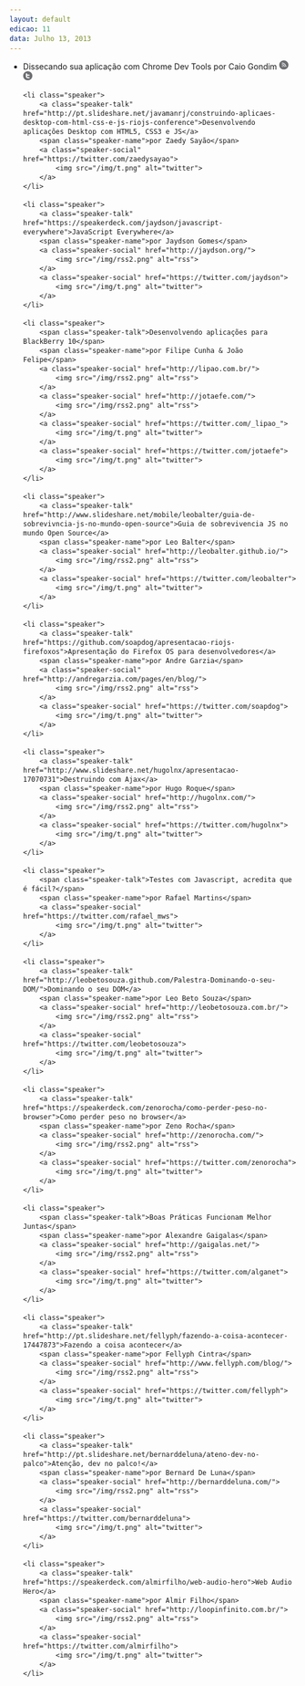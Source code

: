 ```yaml
---
layout: default
edicao: 11
data: Julho 13, 2013
---
```

<ul class="speakers">
    <li class="speaker">
        <span class="speaker-talk">Dissecando sua aplicação com Chrome Dev Tools</span>
        <span class="speaker-name">por Caio Gondim</span>
        <a class="speaker-social" href="http://loopinfinito.com.br/">
            <img src="/img/rss2.png" alt="rss">
        </a>
        <a class="speaker-social" href="https://twitter.com/caio_gondim">
            <img src="/img/t.png" alt="twitter">
        </a>
    </li>

    <li class="speaker">
        <a class="speaker-talk" href="http://pt.slideshare.net/javamanrj/construindo-aplicaes-desktop-com-html-css-e-js-riojs-conference">Desenvolvendo aplicações Desktop com HTML5, CSS3 e JS</a>
        <span class="speaker-name">por Zaedy Sayão</span>
        <a class="speaker-social" href="https://twitter.com/zaedysayao">
            <img src="/img/t.png" alt="twitter">
        </a>
    </li>

    <li class="speaker">
        <a class="speaker-talk" href="https://speakerdeck.com/jaydson/javascript-everywhere">JavaScript Everywhere</a>
        <span class="speaker-name">por Jaydson Gomes</span>
        <a class="speaker-social" href="http://jaydson.org/">
            <img src="/img/rss2.png" alt="rss">
        </a>
        <a class="speaker-social" href="https://twitter.com/jaydson">
            <img src="/img/t.png" alt="twitter">
        </a>
    </li>

    <li class="speaker">
        <span class="speaker-talk">Desenvolvendo aplicações para BlackBerry 10</span>
        <span class="speaker-name">por Filipe Cunha & João Felipe</span>
        <a class="speaker-social" href="http://lipao.com.br/">
            <img src="/img/rss2.png" alt="rss">
        </a>
        <a class="speaker-social" href="http://jotaefe.com/">
            <img src="/img/rss2.png" alt="rss">
        </a>
        <a class="speaker-social" href="https://twitter.com/_lipao_">
            <img src="/img/t.png" alt="twitter">
        </a>
        <a class="speaker-social" href="https://twitter.com/jotaefe">
            <img src="/img/t.png" alt="twitter">
        </a>
    </li>

    <li class="speaker">
        <a class="speaker-talk" href="http://www.slideshare.net/mobile/leobalter/guia-de-sobrevivncia-js-no-mundo-open-source">Guia de sobrevivencia JS no mundo Open Source</a>
        <span class="speaker-name">por Leo Balter</span>
        <a class="speaker-social" href="http://leobalter.github.io/">
            <img src="/img/rss2.png" alt="rss">
        </a>
        <a class="speaker-social" href="https://twitter.com/leobalter">
            <img src="/img/t.png" alt="twitter">
        </a>
    </li>

    <li class="speaker">
        <a class="speaker-talk" href="https://github.com/soapdog/apresentacao-riojs-firefoxos">Apresentação do Firefox OS para desenvolvedores</a>
        <span class="speaker-name">por Andre Garzia</span>
        <a class="speaker-social" href="http://andregarzia.com/pages/en/blog/">
            <img src="/img/rss2.png" alt="rss">
        </a>
        <a class="speaker-social" href="https://twitter.com/soapdog">
            <img src="/img/t.png" alt="twitter">
        </a>
    </li>

    <li class="speaker">
        <a class="speaker-talk" href="http://www.slideshare.net/hugolnx/apresentacao-17070731">Destruindo com Ajax</a>
        <span class="speaker-name">por Hugo Roque</span>
        <a class="speaker-social" href="http://hugolnx.com/">
            <img src="/img/rss2.png" alt="rss">
        </a>
        <a class="speaker-social" href="https://twitter.com/hugolnx">
            <img src="/img/t.png" alt="twitter">
        </a>
    </li>

    <li class="speaker">
        <span class="speaker-talk">Testes com Javascript, acredita que é fácil?</span>
        <span class="speaker-name">por Rafael Martins</span>
        <a class="speaker-social" href="https://twitter.com/rafael_mws">
            <img src="/img/t.png" alt="twitter">
        </a>
    </li>

    <li class="speaker">
        <a class="speaker-talk" href="http://leobetosouza.github.com/Palestra-Dominando-o-seu-DOM/">Dominando o seu DOM</a>
        <span class="speaker-name">por Leo Beto Souza</span>
        <a class="speaker-social" href="http://leobetosouza.com.br/">
            <img src="/img/rss2.png" alt="rss">
        </a>
        <a class="speaker-social" href="https://twitter.com/leobetosouza">
            <img src="/img/t.png" alt="twitter">
        </a>
    </li>

    <li class="speaker">
        <a class="speaker-talk" href="https://speakerdeck.com/zenorocha/como-perder-peso-no-browser">Como perder peso no browser</a>
        <span class="speaker-name">por Zeno Rocha</span>
        <a class="speaker-social" href="http://zenorocha.com/">
            <img src="/img/rss2.png" alt="rss">
        </a>
        <a class="speaker-social" href="https://twitter.com/zenorocha">
            <img src="/img/t.png" alt="twitter">
        </a>
    </li>

    <li class="speaker">
        <span class="speaker-talk">Boas Práticas Funcionam Melhor Juntas</span>
        <span class="speaker-name">por Alexandre Gaigalas</span>
        <a class="speaker-social" href="http://gaigalas.net/">
            <img src="/img/rss2.png" alt="rss">
        </a>
        <a class="speaker-social" href="https://twitter.com/alganet">
            <img src="/img/t.png" alt="twitter">
        </a>
    </li>

    <li class="speaker">
        <a class="speaker-talk" href="http://pt.slideshare.net/fellyph/fazendo-a-coisa-acontecer-17447873">Fazendo a coisa acontecer</a>
        <span class="speaker-name">por Fellyph Cintra</span>
        <a class="speaker-social" href="http://www.fellyph.com/blog/">
            <img src="/img/rss2.png" alt="rss">
        </a>
        <a class="speaker-social" href="https://twitter.com/fellyph">
            <img src="/img/t.png" alt="twitter">
        </a>
    </li>

    <li class="speaker">
        <a class="speaker-talk" href="http://pt.slideshare.net/bernarddeluna/ateno-dev-no-palco">Atenção, dev no palco!</a>
        <span class="speaker-name">por Bernard De Luna</span>
        <a class="speaker-social" href="http://bernarddeluna.com/">
            <img src="/img/rss2.png" alt="rss">
        </a>
        <a class="speaker-social" href="https://twitter.com/bernarddeluna">
            <img src="/img/t.png" alt="twitter">
        </a>
    </li>

    <li class="speaker">
        <a class="speaker-talk" href="https://speakerdeck.com/almirfilho/web-audio-hero">Web Audio Hero</a>
        <span class="speaker-name">por Almir Filho</span>
        <a class="speaker-social" href="http://loopinfinito.com.br/">
            <img src="/img/rss2.png" alt="rss">
        </a>
        <a class="speaker-social" href="https://twitter.com/almirfilho">
            <img src="/img/t.png" alt="twitter">
        </a>
    </li>
</ul>
